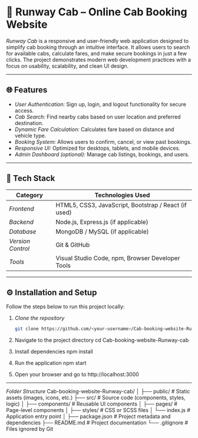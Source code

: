 # 🚖 Runway Cab – Online Cab Booking Website  

*Runway Cab* is a responsive and user-friendly web application designed to simplify cab booking through an intuitive interface. It allows users to search for available cabs, calculate fares, and make secure bookings in just a few clicks. The project demonstrates modern web development practices with a focus on usability, scalability, and clean UI design.

---

## 🌐 Features  

* *User Authentication:* Sign up, login, and logout functionality for secure access.  
* *Cab Search:* Find nearby cabs based on user location and preferred destination.  
* *Dynamic Fare Calculation:* Calculates fare based on distance and vehicle type.  
* *Booking System:* Allows users to confirm, cancel, or view past bookings.  
* *Responsive UI:* Optimized for desktops, tablets, and mobile devices.  
* *Admin Dashboard (optional):* Manage cab listings, bookings, and users.  

---

## 🧰 Tech Stack  

| Category | Technologies Used |
|-----------|------------------|
| *Frontend* | HTML5, CSS3, JavaScript, Bootstrap / React (if used) |
| *Backend* | Node.js, Express.js (if applicable) |
| *Database* | MongoDB / MySQL (if applicable) |
| *Version Control* | Git & GitHub |
| *Tools* | Visual Studio Code, npm, Browser Developer Tools |

---

## ⚙️ Installation and Setup  

Follow the steps below to run this project locally:

1. *Clone the repository*
   ```bash
   git clone https://github.com/<your-username>/Cab-booking-website-Runway-cab.git

2. Navigate to the project directory
       cd Cab-booking-website-Runway-cab

3. Install dependencies
       npm install
   
4. Run the application
       npm start
5. Open your browser and go to http://localhost:3000
____________________________
*Folder Structure*
Cab-booking-website-Runway-cab/
│
├── public/               # Static assets (images, icons, etc.)
├── src/                  # Source code (components, styles, logic)
│   ├── components/       # Reusable UI components
│   ├── pages/            # Page-level components
│   ├── styles/           # CSS or SCSS files
│   └── index.js          # Application entry point
│
├── package.json          # Project metadata and dependencies
├── README.md             # Project documentation
└── .gitignore            # Files ignored by Git
